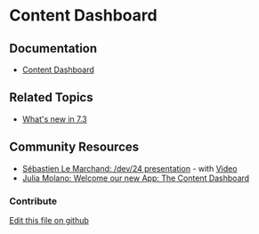 # Content Dashboard

## Documentation

* [Content Dashboard](https://learn.liferay.com/dxp/7.x/en/content-authoring-and-management/content_dashboard.html)

## Related Topics

* [What's new in 7.3](https://learn.liferay.com/dxp/7.x/en/getting-started/whats-new-73.html#content-dashboard)

## Community Resources

* [Sébastien Le Marchand: /dev/24 presentation](https://liferay.dev/24#Let%E2%80%99s%20discover%20and%20extend%20the%20new%20Content%20Dashboard) - with [Video](https://youtu.be/Mu0LcyOPadQ?t=16825)
* [Julia Molano: Welcome our new App: The Content Dashboard](https://liferay.dev/blogs/-/blogs/welcome-our-new-app-the-content-dashboard)

### Contribute

[Edit this file on github](https://github.com/olafk/controlpanel-documentation-docs/blob/master/md/73en/com_liferay_content_dashboard_web_portlet_ContentDashboardAdminPortlet.md)
